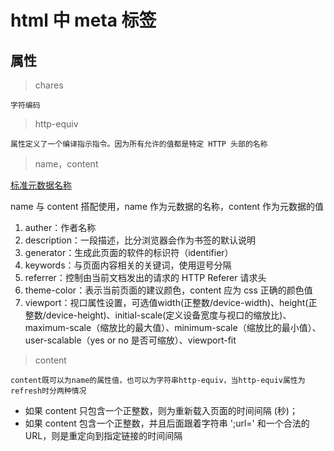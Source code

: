 # html 中 meta 标签

## 属性

> chares

    字符编码

> http-equiv

    属性定义了一个编译指示指令。因为所有允许的值都是特定 HTTP 头部的名称

> name，content
  
  [标准元数据名称](https://developer.mozilla.org/zh-CN/docs/Web/HTML/Element/meta/name)

  name 与 content 搭配使用，name 作为元数据的名称，content 作为元数据的值

1. auther：作者名称
2. description：一段描述，比分浏览器会作为书签的默认说明
3. generator：生成此页面的软件的标识符（identifier）
4. keywords：与页面内容相关的关键词，使用逗号分隔
5. referrer：控制由当前文档发出的请求的 HTTP Referer 请求头
6. theme-color：表示当前页面的建议颜色，content 应为 css 正确的颜色值
7. viewport：视口属性设置，可选值width(正整数/device-width)、height(正整数/device-height)、initial-scale(定义设备宽度与视口的缩放比)、maximum-scale（缩放比的最大值）、minimum-scale（缩放比的最小值）、user-scalable（yes or no 是否可缩放）、viewport-fit

> content

    content既可以为name的属性值，也可以为字符串http-equiv，当http-equiv属性为refresh时分两种情况

- 如果 content 只包含一个正整数，则为重新载入页面的时间间隔 (秒)；
- 如果 content 包含一个正整数，并且后面跟着字符串 ';url=' 和一个合法的 URL，则是重定向到指定链接的时间间隔
